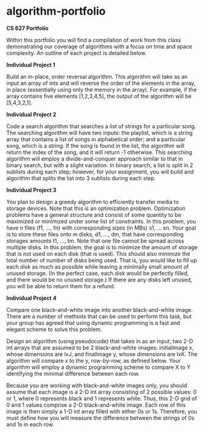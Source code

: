 # algorithm-portfolio
**CS 627 Portfolio**

Within this portfolio you will find a compilation of work from this class demonstrating our coverage of algorithms with a focus on time and space complexity. An outline of each project is detailed below.

**Individual Project 1**
 
Build an in-place, order reversal algorithm. This algorithm will take as an input an array of ints and will reverse the order of the elements in the array, in place (essentially using only the memory in the array). For example, if the array contains five elements [1,2,3,4,5], the output of the algorithm will be [5,4,3,2,1]. 

**Individual Project 2**

Code a search algorithm that searches a list of strings for a particular song. The searching algorithm will have two inputs: the playlist, which is a string array that contains a list of songs in alphabetical order; and a particular song, which is a string. If the song is found in the list, the algorithm will return the index of the song, and it will return -1 otherwise.
This searching algorithm will employ a divide-and-conquer approach similar to that in binary search, but with a slight variation. In binary search, a list is split in 2 sublists during each step; however, for your assignment, you will build and algorithm that splits the list into 3 sublists during each step.

**Individual Project 3**

You plan to design a greedy algorithm to efficiently transfer media to storage devices. Note that this is an optimization problem. Optimization problems have a general structure and consist of some quantity to be maximized or minimized under some list of constraints. In this problem, you have n files (f1, ..., fn) with corresponding sizes (in MBs) s1, ... sn. Your goal is to store these files onto m disks, d1, ..., dm, that have corresponding storages amounts t1, ..., tm. Note that one file cannot be spread across multiple disks. In this problem, the goal is to minimize the amount of storage that is not used on each disk (that is used). This should also minimize the total number of number of disks being used. That is, you would like to fill up each disk as much as possible while leaving a minimally small amount of unused storage. (In the perfect case, each disk would be perfectly filled, and there would be no unused storage.) If there are any disks left unused, you will be able to return them for a refund.

**Individual Project 4**

Compare one black-and-white image into another black-and-white image. There are a number of methods that can be used to perform this task, but your group has agreed that using dynamic programming is a fast and elegant scheme to solve this problem.

Design an algorithm (using pseudocode) that takes in as an input, two 2-D int arrays that are assumed to be 2 black-and-white images: initialImage x, whose dimensions are IxJ, and finalImage y, whose dimensions are IxK. The algorithm will compare x to the y, row-by-row, as defined below. Your algorithm will employ a dynamic programming scheme to compare X to Y identifying the minimal difference between each row.

Because you are working with black-and-white images only, you should assume that each image is a 2-D int array consisting of 2 possible values: 0 or 1, where 0 represents black and 1 represents white. Thus, this 2-D grid of 0 and 1 values comprise a 2-D black-and-white image. Each row of this image is then simply a 1-D int array filled with either 0s or 1s. Therefore, you must define how you will measure the difference between the strings of 0s and 1s in each row.
